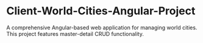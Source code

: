# Client-World-Cities-Angular-Project
A comprehensive Angular-based web application for managing world cities. This project features master-detail CRUD functionality.
